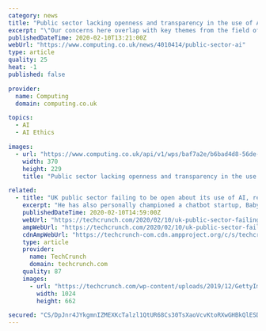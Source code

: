 ```yaml
---
category: news
title: "Public sector lacking openness and transparency in the use of AI and machine learning, warns report"
excerpt: "\"Our concerns here overlap with key themes from the field of AI ethics.\" The risk is that AI will undermine the three principles of openness, objectivity, and accountability, Evans added. \"This review found that the government is failing on openness. Public sector organisations are not sufficiently transparent about their use of AI and it is ..."
publishedDateTime: 2020-02-10T13:21:00Z
webUrl: "https://www.computing.co.uk/news/4010414/public-sector-ai"
type: article
quality: 25
heat: -1
published: false

provider:
  name: Computing
  domain: computing.co.uk

topics:
  - AI
  - AI Ethics

images:
  - url: "https://www.computing.co.uk/api/v1/wps/baf7a2e/b6bad4d8-56de-4cd2-8ea7-b1700c3432e7/3/AI-data-spy-looking-at-folder-Feb-2020-590-360-370x229.png"
    width: 370
    height: 229
    title: "Public sector lacking openness and transparency in the use of AI and machine learning, warns report"

related:
  - title: "UK public sector failing to be open about its use of AI, review finds"
    excerpt: "He has also personally championed a chatbot startup, Babylon Health, that’s using AI for healthcare triage — and which is now selling a service in to the NHS. Policing is another area where AI is being accelerated into UK public service delivery, with a number of police forces trialing facial recognition technology — and London’s Met ..."
    publishedDateTime: 2020-02-10T14:59:00Z
    webUrl: "https://techcrunch.com/2020/02/10/uk-public-sector-failing-to-be-open-about-its-use-of-ai-review-finds/"
    ampWebUrl: "https://techcrunch.com/2020/02/10/uk-public-sector-failing-to-be-open-about-its-use-of-ai-review-finds/amp/"
    cdnAmpWebUrl: "https://techcrunch-com.cdn.ampproject.org/c/s/techcrunch.com/2020/02/10/uk-public-sector-failing-to-be-open-about-its-use-of-ai-review-finds/amp/"
    type: article
    provider:
      name: TechCrunch
      domain: techcrunch.com
    quality: 87
    images:
      - url: "https://techcrunch.com/wp-content/uploads/2019/12/GettyImages-1074644658-2.jpg?w=1024"
        width: 1024
        height: 662

secured: "CS/DpJnr4JYkgmnIZMEXKcTalzl1QtUR68Cs30TsXaoVcvKtoRXwGHBkQlESDqOtGRxvaI4F+ROtakmp6O6OfxURuLhMH6vrdmN316S8NpyXtf3EL9smgjfNHtbA16Bz5gCH+VA5mORDS/2sKotujow+/waF3J8nQZ6Q70+5fVpNPTc52ZQheK75p4MFpgmJoSa+qmlUT/lUvn5zdL28+aTI95sl85TQ/qCGQysXeZS/7F/uC2VW4AOmjMUfY7PE5W2nfCUf3v7kMIC9ZPW57wH2fiVt03Lp8Y05Lwq512QMl8gOGY5NEhjTZfAYsXQ98WdImHLLxWfLSMH4LfEjimzSI0YivbwOYWu2ieqlpdlf4FP/0qZ8KPYR+IW1BzdZGN8VFMm9ZBzWA/wqWCzT818XmNlkmn2oB3NscyNosDH16MFfyTkx2xQ0jV7ViL/OfKnT4ArPBrxtHGqymE4xIc5GQRKnof1/GjY5TM9dek4=;+DbIeu8wwQJEqk3OgoykLw=="
---
```


